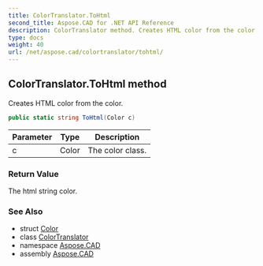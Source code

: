 ```yaml
---
title: ColorTranslator.ToHtml
second_title: Aspose.CAD for .NET API Reference
description: ColorTranslator method. Creates HTML color from the color
type: docs
weight: 40
url: /net/aspose.cad/colortranslator/tohtml/
---
```

## ColorTranslator.ToHtml method

Creates HTML color from the color.

```csharp
public static string ToHtml(Color c)
```

| Parameter | Type | Description |
| --- | --- | --- |
| c | Color | The color class. |

### Return Value

The html string color.

### See Also

* struct [Color](../../color/)
* class [ColorTranslator](../)
* namespace [Aspose.CAD](../../../aspose.cad/)
* assembly [Aspose.CAD](../../../)


